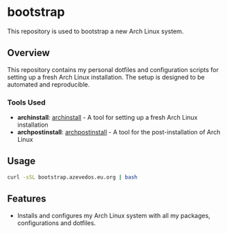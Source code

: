 # bootstrap

This repository is used to bootstrap a new Arch Linux system.

## Overview

This repository contains my personal dotfiles and configuration scripts for setting up a fresh Arch Linux installation. The setup is designed to be automated and reproducible.

### Tools Used
- **archinstall**: [archinstall](https://wiki.archlinux.org/title/Archinstall) - A tool for setting up a fresh Arch Linux installation
- **archpostinstall**: [archpostinstall](https://github.com/ang3lo-azevedo/archpostinstall) - A tool for the post-installation of Arch Linux

## Usage

```bash
curl -sSL bootstrap.azevedos.eu.org | bash
```

## Features

- Installs and configures my Arch Linux system with all my packages, configurations and dotfiles.

